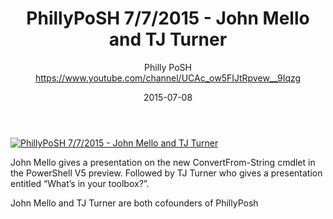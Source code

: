 ﻿---
title: PhillyPoSH 7/7/2015 - John Mello and TJ Turner
date: 2015-07-08
tags: Philadelphia, Pennsylvania, English, UserGroup, PhillyPosh
author: Philly PoSH https://www.youtube.com/channel/UCAc_ow5FIJtRpvew__9Iqzg
---

[![PhillyPoSH 7/7/2015 - John Mello and TJ Turner](https://i4.ytimg.com/vi/GGr3dQRi5nQ/hqdefault.jpg "PhillyPoSH 7/7/2015 - John Mello and TJ Turner")](https://www.youtube.com/watch?v=GGr3dQRi5nQ)

John Mello gives a presentation on the new ConvertFrom-String cmdlet in the PowerShell V5 preview. Followed by TJ Turner who gives a presentation entitled “What’s in your toolbox?”.

John Mello and TJ Turner are both cofounders of PhillyPosh
